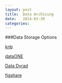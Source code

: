 ```yaml
---
layout: post
title:  Data Archiving
date:   2014-03-30 
categories: 
---
```


###Data Storage Options 

[knb](https://knb.ecoinformatics.org/#data/page/0)

[dataONE](http://www.dataone.org/)

[Data Dyrad](http://datadryad.org/)

[figshare](http://figshare.com/?gclid=CIzqiIXiu70CFeJF7AodQU8A_w)


